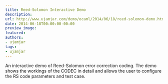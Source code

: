 ```yaml
---
title: Reed-Solomon Interactive Demo
description:
url: http://www.ujamjar.com/demo/ocaml/2014/06/18/reed-solomon-demo.html
date: 2014-06-18T00:00:00-00:00
preview_image:
featured:
authors:
- ujamjar
tags:
- ujamjar
---
```


<p>An interactive demo of Reed-Solomon error correction coding.  The demo shows the workings 
of the CODEC in detail and allows the user to configure the RS code parameters and test case.</p>


